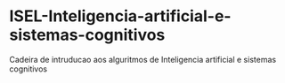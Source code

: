 # ISEL-Inteligencia-artificial-e-sistemas-cognitivos
Cadeira de intruducao aos alguritmos de  Inteligencia artificial e sistemas cognitivos
